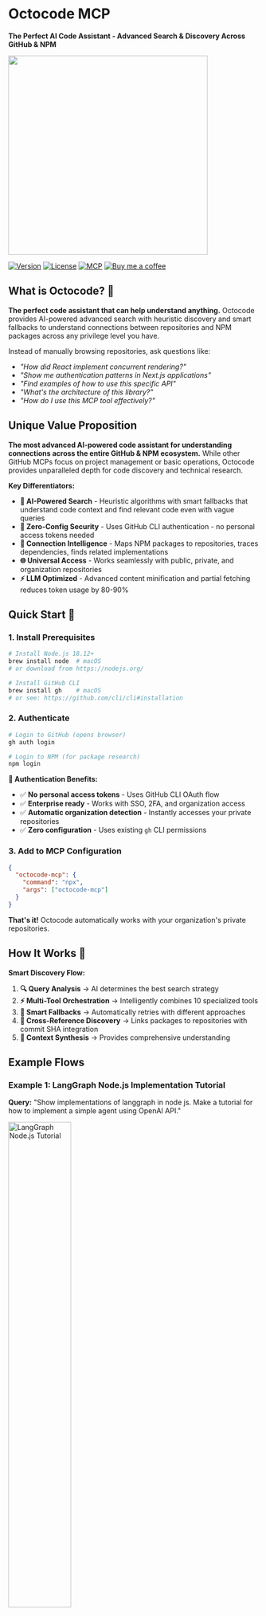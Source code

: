 # Octocode MCP

**The Perfect AI Code Assistant - Advanced Search & Discovery Across GitHub & NPM**

<div>
  <img src="./assets/logo.png" width="400px">
  
  [![Version](https://img.shields.io/badge/version-2.3.2-blue.svg)](./package.json)
  [![License](https://img.shields.io/badge/license-MIT-green.svg)](./package.json)
  [![MCP](https://img.shields.io/badge/MCP-Compatible-purple.svg)](https://modelcontextprotocol.io/)
  [![Buy me a coffee](https://img.shields.io/badge/Buy%20me%20a%20coffee-☕-orange.svg)](https://buymeacoffee.com/bgauryy)
</div>

## What is Octocode? 🐙

**The perfect code assistant that can help understand anything.** Octocode provides AI-powered advanced search with heuristic discovery and smart fallbacks to understand connections between repositories and NPM packages across any privilege level you have.

Instead of manually browsing repositories, ask questions like:
- *"How did React implement concurrent rendering?"*
- *"Show me authentication patterns in Next.js applications"*
- *"Find examples of how to use this specific API"*
- *"What's the architecture of this library?"*
- *"How do I use this MCP tool effectively?"*

## Unique Value Proposition

**The most advanced AI-powered code assistant for understanding connections across the entire GitHub & NPM ecosystem.** While other GitHub MCPs focus on project management or basic operations, Octocode provides unparalleled depth for code discovery and technical research.

**Key Differentiators:**
- **🧠 AI-Powered Search** - Heuristic algorithms with smart fallbacks that understand code context and find relevant code even with vague queries
- **🔐 Zero-Config Security** - Uses GitHub CLI authentication - no personal access tokens needed
- **🔗 Connection Intelligence** - Maps NPM packages to repositories, traces dependencies, finds related implementations
- **🌐 Universal Access** - Works seamlessly with public, private, and organization repositories
- **⚡ LLM Optimized** - Advanced content minification and partial fetching reduces token usage by 80-90%

## Quick Start 🚀

### 1. Install Prerequisites
```bash
# Install Node.js 18.12+
brew install node  # macOS
# or download from https://nodejs.org/

# Install GitHub CLI
brew install gh    # macOS
# or see: https://github.com/cli/cli#installation
```

### 2. Authenticate
```bash
# Login to GitHub (opens browser)
gh auth login

# Login to NPM (for package research)
npm login
```

**🔐 Authentication Benefits:**
- ✅ **No personal access tokens** - Uses GitHub CLI OAuth flow
- ✅ **Enterprise ready** - Works with SSO, 2FA, and organization access
- ✅ **Automatic organization detection** - Instantly accesses your private repositories
- ✅ **Zero configuration** - Uses existing `gh` CLI permissions

### 3. Add to MCP Configuration
```json
{
  "octocode-mcp": {
    "command": "npx",
    "args": ["octocode-mcp"]
  }
}
```

**That's it!** Octocode automatically works with your organization's private repositories.

## How It Works 🔄

**Smart Discovery Flow:**
1. **🔍 Query Analysis** → AI determines the best search strategy
2. **⚡ Multi-Tool Orchestration** → Intelligently combines 10 specialized tools
3. **🔄 Smart Fallbacks** → Automatically retries with different approaches
4. **🔗 Cross-Reference Discovery** → Links packages to repositories with commit SHA integration
5. **🎯 Context Synthesis** → Provides comprehensive understanding

## Example Flows

### Example 1: LangGraph Node.js Implementation Tutorial
**Query:** "Show implementations of langgraph in node js. Make a tutorial for how to implement a simple agent using OpenAI API."

<a href="https://youtu.be/E5HUlRckpvg?si=XXLle59C92esDscS"><img src="assets/langchainTutorial.gif" alt="LangGraph Node.js Tutorial" width="50%"></a>

### Example 2: Zustand React State Management
**Query:** "Show me how to add zustand to react application. Show examples and best practices"

<a href="https://youtu.be/EgYbsuWmqsI?si=CN_KwCPgwprImynU"><img src="assets/reactZustand.gif" alt="Zustand React State Management" width="50%"></a>

### Example 3: React vs Vue.js Rendering Comparison
**Query:** "How did React implement their concurrent rendering flows? How is it different from Vue.js rendering mechanism? Which is better?"

<a href="https://youtu.be/-_pbCbLXKDc?si=KiPeGCzmwWtb6G3r"><img src="assets/reactVSVueJS.gif" alt="React vs Vue.js Rendering Comparison" width="50%"></a>

## Core Features 🛠️

### 🧠 AI-Powered Intelligence
- **Advanced Search** - Heuristic pattern recognition with automatic fallback strategies
- **Connection Mapping** - Automatically links NPM packages to GitHub repositories
- **Cross-Reference Analysis** - Discovers how different projects implement similar patterns
- **Progressive Refinement** - AI-guided search that improves with each iteration
- **Context-Aware Discovery** - Understands relationships between code, commits, issues, and discussions

### 🔗 Commit SHA Integration
- **Time Travel Code Viewing** - View files from specific commits and pull requests
- **PR Code Analysis** - Automatically fetch commit SHAs for precise code comparison
- **Historical Implementation** - Compare code evolution across versions

### ⚡ Performance Optimization
- **Smart Content Selection** - Extracts only relevant code sections
- **Advanced Minification** - Language-aware compression preserving meaning
- **Partial File Access** - Fetches targeted line ranges
- **Token Efficiency** - 80-90% reduction in LLM token usage

## Available Tools

**10 specialized tools** working together intelligently:

**Discovery:** Repository Search, Package Search  
**Analysis:** Code Search, Package Analysis, Repository Structure  
**Activity:** Commit Search, Pull Request Search, Issue Search  
**Content:** File Content Fetching, API Status Check  

All tools feature automatic cross-referencing and intelligent fallbacks.

## Security & Privacy 🛡️

### Local-First Architecture
- **🏠 100% Local** - Runs entirely on your machine
- **🚫 Zero Data Collection** - No telemetry or data transmission
- **🔑 No Token Management** - Uses GitHub CLI authentication

### Command Execution Security
- **⚪ Allowlisted Commands Only** - Pre-approved safe commands
- **🛡️ Argument Sanitization** - Prevents shell injection attacks
- **✅ Pre-execution Validation** - Every command is validated
- **🔧 Controlled Environment** - Cross-platform secure shell execution
- **⏱️ Timeout Protection** - Prevents resource exhaustion

## Best Practices 💡

**Effective Questions:**
- Start with natural language - "How does authentication work?"
- Ask for connections - "What libraries use this pattern?"
- Cross-ecosystem queries - "NPM packages that implement X"
- Evolution questions - "How has this approach changed?"

**Pro Tips:**
- Let AI guide discovery - vague queries work great
- Trust smart fallbacks - automatic retry with alternatives
- Build on previous searches - maintain context for deeper exploration
- Works everywhere - public, private, and organization repositories

## Troubleshooting 🔧

```bash
# Check GitHub CLI status
gh auth status

# Re-authenticate if needed
gh auth logout && gh auth login

# Check NPM access
npm whoami

# Clear NPX cache if needed
rm -rf ~/.npm/_npx
```

**Common Solutions:**
- No results? Try broader search terms
- Private repos not found? Check `gh auth status` for organization membership
- Windows users? PowerShell is automatically supported

## Background 💭

This project started as a personal tool while working at Wix, born from the challenge of navigating large codebases and keeping up with rapidly evolving technology landscapes. What began as a side project evolved into **the perfect code assistant that can help understand anything**.

The goal: **make code exploration as intelligent as having a senior developer guide you through any codebase.**

## License 📄

MIT License - See [LICENSE](./LICENSE.md) for details.

---